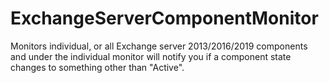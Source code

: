 # ExchangeServerComponentMonitor
Monitors individual, or all Exchange server 2013/2016/2019 components and under the individual monitor will notify you if a component state changes to something other than "Active".
